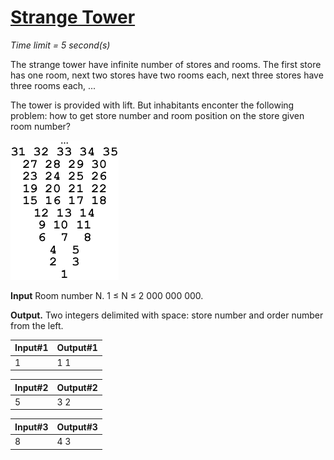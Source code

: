 # [Strange Tower](http://acm.mipt.ru/judge/problems.pl?problem=051&lang=en)

_Time limit = 5 second(s)_

The strange tower have infinite number of stores and rooms. The first store has one room, next two stores have two rooms each, next three stores have three rooms each, ...

The tower is provided with lift. But inhabitants enconter the following problem: how to get store number and room position on the store given room number?

![Tower](tower.gif)


**Input** Room number N. 1 ≤ N ≤ 2 000 000 000.

**Output.** Two integers delimited with space: store number and order number from the left.


| Input#1  | Output#1 |
|----------|----------|
| 1        | 1 1      |


| Input#2  | Output#2 |
|----------|----------|
| 5        | 3 2      |

| Input#3  | Output#3 |
|----------|----------|
| 8        | 4 3      |



